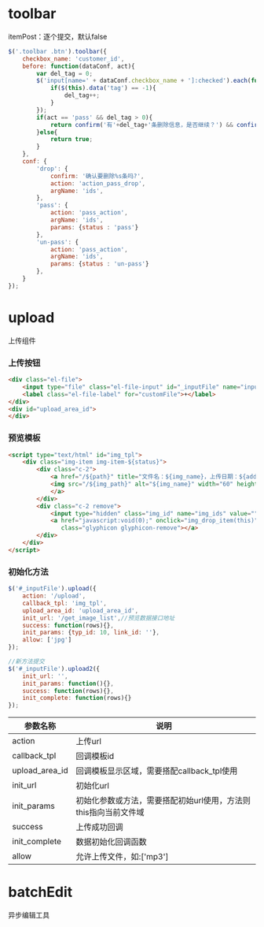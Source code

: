 # toolbar

itemPost：逐个提交，默认false

```js
$('.toolbar .btn').toolbar({
    checkbox_name: 'customer_id',
    before: function(dataConf, act){
        var del_tag = 0;
        $('input[name=' + dataConf.checkbox_name + ']:checked').each(function () {
            if($(this).data('tag') == -1){
                del_tag++;
            }
        });
        if(act == 'pass' && del_tag > 0){
            return confirm('有'+del_tag+'条删除信息，是否继续？') && confirm('有'+del_tag+'条删除信息，是否继续？');
        }else{
            return true;
        }
    },
    conf: {
        'drop': {
            confirm: '确认要删除%s条吗?',
            action: 'action_pass_drop',
            argName: 'ids',
        },
        'pass': {
            action: 'pass_action',
            argName: 'ids',
            params: {status : 'pass'}
        },
        'un-pass': {
            action: 'pass_action',
            argName: 'ids',
            params: {status : 'un-pass'}
        },
    }
});
```

# upload

上传组件

### 上传按钮
```html
<div class="el-file">
    <input type="file" class="el-file-input" id="_inputFile" name="inputFile" multiple>
    <label class="el-file-label" for="customFile">+</label>
</div>
<div id="upload_area_id">
</div>
```

### 预览模板
```html
<script type="text/html" id="img_tpl">
    <div class="img-item img-item-${status}">
        <div class="c-2">
            <a href="/${path}" title="文件名：${img_name}，上传日期：${add_time2}" target="_blank">
            <img src="/${img_path}" alt="${img_name}" width="60" height="60"/>
            </a>
        </div>
        <div class="c-2 remove">
            <input type="hidden" class="img_id" name="img_ids" value=""/>
            <a href="javascript:void(0);" onclick="img_drop_item(this)" data-id="${img_id}"
               class="glyphicon glyphicon-remove"></a>
        </div>
    </div>
</script>
```

### 初始化方法
```js
$('#_inputFile').upload({
    action: '/upload',
    callback_tpl: 'img_tpl',
    upload_area_id: 'upload_area_id',
    init_url: '/get_image_list',//预览数据接口地址
    success: function(rows){},
    init_params: {typ_id: 10, link_id: ''},
    allow: ['jpg']
});

//新方法提交
$('#_inputFile').upload2({
    init_url: '',
    init_params: function(){},
    success: function(rows){},
    init_complete: function(rows){}
});
```

|参数名称|说明|
|---|---|
|action|上传url|
|callback_tpl|回调模板id|
|upload_area_id|回调模板显示区域，需要搭配callback_tpl使用|
|init_url|初始化url|
|init_params|初始化参数或方法，需要搭配初始url使用，方法则this指向当前文件域|
|success|上传成功回调|
|init_complete|数据初始化回调函数|
|allow|允许上传文件，如:['mp3']|

# batchEdit
异步编辑工具
